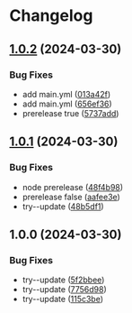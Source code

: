 # Changelog

## [1.0.2](https://github.com/daudzubaidi/try-release-please2/compare/v1.0.1...v1.0.2) (2024-03-30)


### Bug Fixes

* add main.yml ([013a42f](https://github.com/daudzubaidi/try-release-please2/commit/013a42f02cf6141a5103d6e3e2c3a53f06c79490))
* add main.yml ([656ef36](https://github.com/daudzubaidi/try-release-please2/commit/656ef36942cd7f00bb0ef998f1fa7622f71fd5ef))
* prerelease true ([5737add](https://github.com/daudzubaidi/try-release-please2/commit/5737add32242e1103cb4db5efb13d2b67c2c8f56))

## [1.0.1](https://github.com/daudzubaidi/try-release-please2/compare/v1.0.0...v1.0.1) (2024-03-30)


### Bug Fixes

* node prerelease ([48f4b98](https://github.com/daudzubaidi/try-release-please2/commit/48f4b98ab9d2ae45abc0128fd9eaa43d06b95d82))
* prerelease false ([aafee3e](https://github.com/daudzubaidi/try-release-please2/commit/aafee3ef2c7cab58097f330c34b4c3d147683e66))
* try--update ([48b5df1](https://github.com/daudzubaidi/try-release-please2/commit/48b5df14b2c2605e3ed1fa0c3b26f89c9cc8c50e))

## 1.0.0 (2024-03-30)


### Bug Fixes

* try--update ([5f2bbee](https://github.com/daudzubaidi/try-release-please2/commit/5f2bbeefcdd78188af7e0f616e70f07b209c6ce5))
* try--update ([7756d98](https://github.com/daudzubaidi/try-release-please2/commit/7756d98795d8be2e33313234a953e3960773be4d))
* try--update ([115c3be](https://github.com/daudzubaidi/try-release-please2/commit/115c3beef30abe614573fe58314b78e3fc46bc13))
